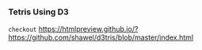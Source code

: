 ### Tetris Using D3 
```checkout``` https://htmlpreview.github.io/?https://github.com/shawel/d3tris/blob/master/index.html
